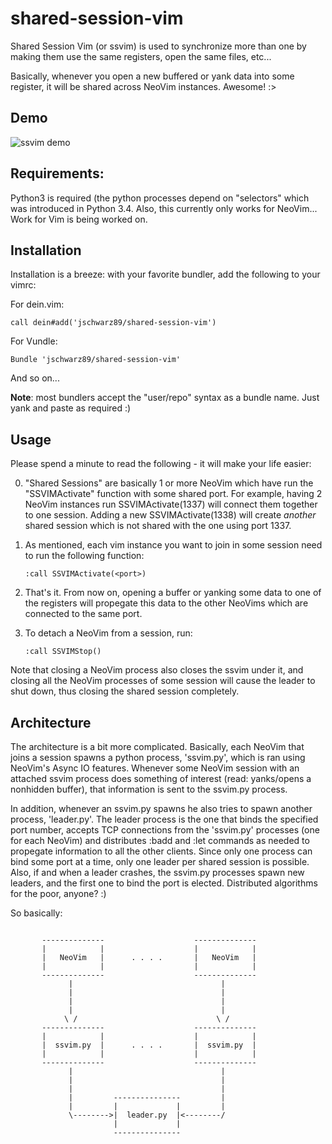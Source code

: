 shared-session-vim
==================

Shared Session Vim (or ssvim) is used to synchronize more than one by making
them use the same registers, open the same files, etc...

Basically, whenever you open a new buffered or yank data into some register, it
will be shared across NeoVim instances. Awesome! :>


## Demo

![ssvim demo](https://github.com/jschwarz89/demos/blob/master/ssvim.gif)


## Requirements:

Python3 is required (the python processes depend on "selectors" which was
introduced in Python 3.4. Also, this currently only works for NeoVim... Work
for Vim is being worked on.

## Installation

Installation is a breeze: with your favorite bundler, add the following to your
vimrc:

For dein.vim:

```viml
call dein#add('jschwarz89/shared-session-vim')
```

For Vundle:

```viml
Bundle 'jschwarz89/shared-session-vim'
```

And so on...

**Note**: most bundlers accept the "user/repo" syntax as a bundle name. Just
yank and paste as required :)


## Usage

Please spend a minute to read the following - it will make your life easier:

0. "Shared Sessions" are basically 1 or more NeoVim which have run the
   "SSVIMActivate" function with some shared port. For example, having 2 NeoVim
   instances run SSVIMActivate(1337) will connect them together to one session.
   Adding a new SSVIMActivate(1338) will create *another* shared session which
   is not shared with the one using port 1337.
1. As mentioned, each vim instance you want to join in some session need to run
   the following function:

   ```viml
   :call SSVIMActivate(<port>)
   ```

2. That's it. From now on, opening a buffer or yanking some data to one of the
   registers will propegate this data to the other NeoVims which are connected
   to the same port.
3. To detach a NeoVim from a session, run:

   ```viml
   :call SSVIMStop()
   ```

Note that closing a NeoVim process also closes the ssvim under it, and closing
all the NeoVim processes of some session will cause the leader to shut down,
thus closing the shared session completely.


## Architecture

The architecture is a bit more complicated. Basically, each NeoVim that
joins a session spawns a python process, 'ssvim.py', which is ran using
NeoVim's Async IO features. Whenever some NeoVim session with an attached ssvim
process does something of interest (read: yanks/opens a nonhidden buffer), that
information is sent to the ssvim.py process.

In addition, whenever an ssvim.py spawns he also tries to spawn another
process, 'leader.py'. The leader process is the one that binds the specified
port number, accepts TCP connections from the 'ssvim.py' processes (one for
each NeoVim) and distributes :badd and :let commands as needed to propegate
information to all the other clients. Since only one process can bind some port
at a time, only one leader per shared session is possible. Also, if and when a
leader crashes, the ssvim.py processes spawn new leaders, and the first one to
bind the port is elected. Distributed algorithms for the poor, anyone? :)

So basically:

```

       --------------                    --------------
       |            |                    |            |
       |   NeoVim   |      . . . .       |   NeoVim   |
       |            |                    |            |
       --------------                    --------------
             |                                 |
             |                                 |
             |                                 |
             |                                 |
            \ /                               \ /
       --------------                    --------------
       |            |                    |            |
       |  ssvim.py  |      . . . .       |  ssvim.py  |
       |            |                    |            |
       --------------                    --------------
             |                                 |
             |                                 |
             |                                 |
             |         ---------------         |
             |         |             |         |
             \-------->|  leader.py  |<--------/
                       |             |
                       ---------------
```
